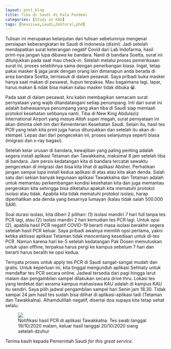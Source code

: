 ```yaml
---
layout: post_blog
title: Tiba di Saudi di Kala Pandemi
categories: [Study at KAU]
tags: [beasiswa,saudi,doktoral,phd]
---
```


Tulisan ini merupakan kelanjutan dari tulisan sebelumnya mengenai persiapan keberangkatan ke Saudi di Indonesia (disini). Jadi setelah mendapatkan surat keterangan negatif Covid dari Lab Indofarma, hasil print-nya jangan lupa dibawa ke bandara. Nanti di bandara Soetta, surat ini ditunjukkan pada saat mau check-in. Setelah melalui proses pemeriksaan surat ini, proses selebihnya sama dengan penerbangan biasa. Ingat, tetap pakai masker & jaga jarak dengan orang lain dimanapun anda berada di area bandara Soetta, termasuk di dalam pesawat. Saya pribadi buka masker hanya saat makan di pesawat, itupun terpaksa. Mau bagaimana lagi, lapar, harus makan & ndak bisa makan kalau masker tidak dibuka 😀.

Pada saat di dalam pesawat, kru kabin membagikan semacam surat pernyataan yang wajib ditandatangani setiap penumpang. Inti dari surat ini adalah bahwasannya penumpang yang akan tiba di Saudi siap mentaati protokol kesehatan setibanya nanti. Tiba di New King Abdulaziz International Airport yang *masya Allah* super megah, surat pernyataan ini akan diminta oleh tim dari Kementerian Kesehatan Saudi. Selain itu, hasil tes PCR yang telah kita print juga harus ditunjukkan dan setelah itu akan di-stempel. Lepas dari dari pengecekan ini, proses selanjutnya seperti biasa (imigrasi dan x-ray bagasi). 

Setelah kelar urusan di bandara, kewajiban yang paling penting adalah segera install aplikasi Tetaman dan Tawakkalna, maksimal 8 jam setelah tiba di bandara. Jam persis kedatangan kita di bandara tercatat sewaktu pengecekan di imigrasi dan bisa kita lihat di aplikasi Absher. Perhatikan jangan sampai lupa install kedua aplikasi di atas atau kita akan denda. Salah satu dari sekian banyak kegunaan aplikasi Tawakkalna dan Tetaman adalah untuk memantau perkembangan kondisi kesehatan kita dan juga memantau pergerakan kita sehingga bisa diketahui apakah kita mematuhi protokol isolasi atau tidak. Apabila kita tidak mematuhi protokol isolasi, harap diperhatikan ada denda yang besarnya lumayan (kalau tidak salah 500.000 SAR).

Soal durasi isolasi, kita diberi 2 pilihan: (1) isolasi mandiri 7 hari full tanpa tes PCR lagi, atau (2) isolasi mandiri 2 hari kemudian tes PCR lagi. Untuk opsi (2), apabila hasil PCR negatif COVID-19 berarti masa isolasi berakhir segera setelah hasil PCR keluar. Saya pribadi awalnya memilih opsi pertama, yakni ketika aktivasi aplikasi Tetaman tidak mencentang kesediaan untuk di-tes PCR. Namun karena hari ke-5 setelah kedatangan Pak Dosen memutuskan untuk ujian offline, terpaksa harus pergi ke kampus sebelum 7 hari dan berarti harus beralih ke opsi kedua. 

Ternyata proses untuk apply tes PCR di Saudi sangat-sangat mudah dan gratis. Untuk keperluan ini, kita tinggal mengunduh aplikasi Sehhaty untuk mendaftar tes PCR secara online. Jadwal tersedia dari pagi hingga larut malam dan pengambilan sampel dilakukan secara drive thru. Lokasi tes yang terdekat dari asrama kampus mahasiswa KAU adalah di kampus KAU itu sendiri. Saya pilih jadwal pengambilan sampel hari Senin jam 18.30. Tidak sampai 24 jam hasil tes sudah bisa dilihat di aplikasi-aplikasi tadi (Tetaman dan Tawakkalna). Alhamdulillah negatif, disertai doa supaya kita tetap sehat selalu.

<figure>
    <a href="https://lh3.googleusercontent.com/_NuFkTeMqTVbIUmA-T_jEF9jLiGxMzxI6Hu1XsGp8Q-z5eEVNCjEkGi8PQo_Os5C45bjjTN5Z6ZVimrk_2oqmhT4njKllvS-NZAgYEEekAdqErXQcNYsBniochgmJCWDsgw25dKDUA=w2400?source=screenshot.guru"> <img src="https://lh3.googleusercontent.com/_NuFkTeMqTVbIUmA-T_jEF9jLiGxMzxI6Hu1XsGp8Q-z5eEVNCjEkGi8PQo_Os5C45bjjTN5Z6ZVimrk_2oqmhT4njKllvS-NZAgYEEekAdqErXQcNYsBniochgmJCWDsgw25dKDUA=w600-h315-p-k" /> </a>
    <figcaption>Notifikasi hasil PCR di aplikasi Tawakkalna. Tes swab tanggal 19/10/2020 malam, keluar hasil tanggal 20/10/2020 siang setelah dzuhur</figcaption>
</figure>

Terima kasih kepada Pemerintah Saudi *for this great service*.